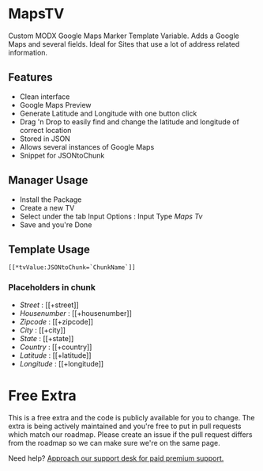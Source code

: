 # MapsTV
Custom MODX Google Maps Marker Template Variable.
Adds a Google Maps and several fields. Ideal for Sites that use a lot of address related information.

## Features
- Clean interface
- Google Maps Preview
- Generate Latitude and Longitude with one button click
- Drag 'n Drop to easily find and change the latitude and longitude of correct location
- Stored in JSON
- Allows several instances of Google Maps
- Snippet for JSONtoChunk


## Manager Usage
- Install the Package
- Create a new TV
- Select under the tab Input Options : Input Type *Maps Tv*
- Save and you're Done

## Template Usage
    [[*tvValue:JSONtoChunk=`ChunkName`]]

### Placeholders in chunk
- _Street_ : [[+street]]
- _Housenumber_ : [[+housenumber]]
- _Zipcode_ : [[+zipcode]]
- _City_ : [[+city]]
- _State_ : [[+state]]
- _Country_ : [[+country]]
- _Latitude_ : [[+latitude]]
- _Longitude_ : [[+longitude]]

# Free Extra
This is a free extra and the code is publicly available for you to change. The extra is being actively maintained and you're free to put in pull requests which match our roadmap. Please create an issue if the pull request differs from the roadmap so we can make sure we're on the same page.

Need help? [Approach our support desk for paid premium support.](mailto:service@sterc.com)
